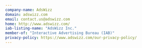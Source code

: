 ```yaml
---
company-name: AdsWizz
domain: adswizz.com
email: contact.us@adswizz.com
home: http://www.adswizz.com/
iab-listing-name: "AdsWizz Inc."
member-of: "Interactive Advertising Bureau (IAB)"
privacy-policy: https://www.adswizz.com/our-privacy-policy/
---
```




